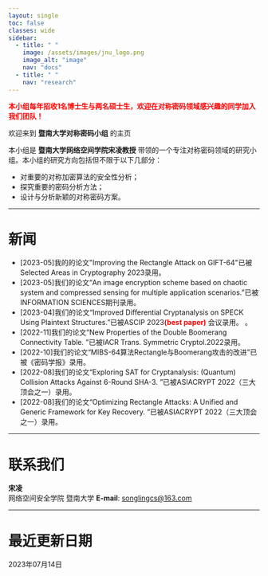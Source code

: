 ```yaml
---
layout: single
toc: false
classes: wide
sidebar:  
  - title: " "   
    image: /assets/images/jnu_logo.png
    image_alt: "image"
    nav: "docs"
  - title: " "
    nav: "research"
---
```


<span style="color:red"><strong>本小组每年招收1名博士生与两名硕士生，欢迎在对称密码领域感兴趣的同学加入我们团队！</strong></span>  

欢迎来到 **暨南大学对称密码小组** 的主页

本小组是 **暨南大学网络空间学院宋凌教授** 带领的一个专注对称密码领域的研究小组。本小组的研究方向包括但不限于以下几部分：

* 对重要的对称加密算法的安全性分析；
* 探究重要的密码分析方法；
* 设计与分析新颖的对称密码方案。

---

# 新闻

- \[2023-05\]我的的论文"Improving the Rectangle Attack on GIFT-64"已被Selected Areas in Cryptography 2023录用。
- \[2023-05\]我们的论文“An image encryption scheme based on chaotic system and compressed sensing for multiple application scenarios.”已被INFORMATION SCIENCES期刊录用。
- \[2023-04\]我们的论文“Improved Differential Cryptanalysis on SPECK Using Plaintext Structures.”已被ASCIP 2023<span style="color:red"><strong>(best paper)</strong></span> 会议录用。 
。
- \[2022-11\]我们的论文“New Properties of the Double Boomerang Connectivity Table. ”已被IACR Trans. Symmetric Cryptol.2022录用。
- \[2022-10\]我们的论文“MIBS-64算法Rectangle与Boomerang攻击的改进”已被《密码学报》录用。
- \[2022-08\]我们的论文“Exploring SAT for Cryptanalysis: (Quantum) Collision Attacks Against 6-Round SHA-3. ”已被ASIACRYPT 2022（三大顶会之一）录用。
- \[2022-08\]我们的论文“Optimizing Rectangle Attacks: A Unified and Generic Framework for Key Recovery. ”已被ASIACRYPT 2022（三大顶会之一）录用。


---

# 联系我们

**宋凌**  
网络空间安全学院 暨南大学
**E-mail**: songlingcs@163.com




--- 

# 最近更新日期

2023年07月14日

